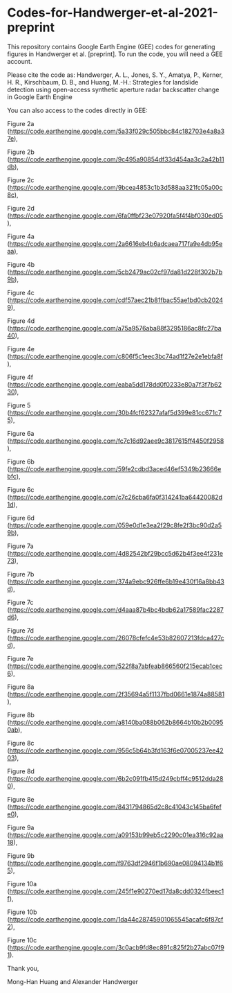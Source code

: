 # Codes-for-Handwerger-et-al-2021-preprint

This repository contains Google Earth Engine (GEE) codes for generating figures in Handwerger et al. [preprint]. To run the code, you will need a GEE account.

Please cite the code as: Handwerger, A. L., Jones, S. Y., Amatya, P., Kerner, H. R., Kirschbaum, D. B., and Huang, M.-H.: Strategies for landslide detection using open-access synthetic aperture radar backscatter change in Google Earth Engine


You can also access to the codes directly in GEE:

Figure 2a (https://code.earthengine.google.com/5a33f029c505bbc84c182703e4a8a37e),

Figure 2b (https://code.earthengine.google.com/9c495a90854df33d454aa3c2a42b11db),

Figure 2c (https://code.earthengine.google.com/9bcea4853c1b3d588aa321fc05a00c8c),

Figure 2d (https://code.earthengine.google.com/6fa0ffbf23e07920fa5f4f4bf030ed05),

Figure 4a (https://code.earthengine.google.com/2a6616eb4b6adcaea717fa9e4db95eaa),

Figure 4b (https://code.earthengine.google.com/5cb2479ac02cf97da81d228f302b7b9b),

Figure 4c (https://code.earthengine.google.com/cdf57aec21b81fbac55ae1bd0cb20249),

Figure 4d (https://code.earthengine.google.com/a75a9576aba88f3295186ac8fc27ba40),

Figure 4e (https://code.earthengine.google.com/c806f5c1eec3bc74ad1f27e2e1ebfa8f),

Figure 4f (https://code.earthengine.google.com/eaba5dd178dd0f0233e80a7f3f7b6230),

Figure 5 (https://code.earthengine.google.com/30b4fcf62327afaf5d399e81cc671c75),

Figure 6a (https://code.earthengine.google.com/fc7c16d92aee9c3817615ff4450f2958),

Figure 6b (https://code.earthengine.google.com/59fe2cdbd3aced46ef5349b23666ebfc),

Figure 6c (https://code.earthengine.google.com/c7c26cba6fa0f314241ba64420082d1d),

Figure 6d (https://code.earthengine.google.com/059e0d1e3ea2f29c8fe2f3bc90d2a59b),

Figure 7a (https://code.earthengine.google.com/4d82542bf29bcc5d62b4f3ee4f231e73),

Figure 7b (https://code.earthengine.google.com/374a9ebc926ffe6b19e430f16a8bb43d),

Figure 7c (https://code.earthengine.google.com/d4aaa87b4bc4bdb62a17589fac2287d6),

Figure 7d (https://code.earthengine.google.com/26078cfefc4e53b82607213fdca427cd),

Figure 7e (https://code.earthengine.google.com/522f8a7abfeab866560f215ecab1cec6),

Figure 8a (https://code.earthengine.google.com/2f35694a5f1137fbd0661e1874a88581),

Figure 8b (https://code.earthengine.google.com/a8140ba088b062b8664b10b2b00950ab),

Figure 8c (https://code.earthengine.google.com/956c5b64b3fd163f6e07005237ee4203),

Figure 8d (https://code.earthengine.google.com/6b2c091fb415d249cbff4c9512dda280),

Figure 8e (https://code.earthengine.google.com/8431794865d2c8c41043c145ba6fefe0),

Figure 9a (https://code.earthengine.google.com/a09153b99eb5c2290c01ea316c92aa18),

Figure 9b (https://code.earthengine.google.com/f9763df2946f1b690ae08094134b1f65),

Figure 10a (https://code.earthengine.google.com/245f1e90270ed17da8cdd0324fbeec1f),

Figure 10b (https://code.earthengine.google.com/1da44c28745901065545acafc6f87cf2),

Figure 10c (https://code.earthengine.google.com/3c0acb9fd8ec891c825f2b27abc07f91). 


Thank you,

Mong-Han Huang and Alexander Handwerger
